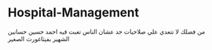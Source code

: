 # Hospital-Management
من فضلك لا تتعدي علي صلاحيات حد عشان الناس تعبت فيه 
احمد حسين  حسانين 
الشهير بفيثاغورث الصغير
